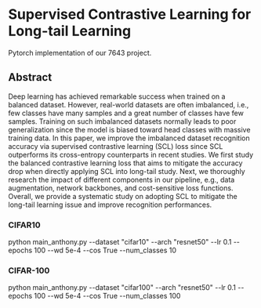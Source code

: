 # Supervised Contrastive Learning for Long-tail Learning

Pytorch implementation of our 7643 project. 

## Abstract
Deep learning has achieved remarkable success when trained on a balanced dataset. However, real-world datasets are often imbalanced, i.e., few classes have many samples and a great number of classes have few samples. Training on such imbalanced datasets normally leads to poor generalization since the model is biased toward head classes with massive training data. In this paper, we improve the imbalanced dataset recognition accuracy via supervised contrastive learning (SCL) loss since SCL outperforms its cross-entropy counterparts in recent studies. We first study the balanced contrastive learning loss that aims to mitigate the accuracy drop when directly applying SCL into long-tail study. Next, we thoroughly research the impact of different components in our pipeline, e.g., data augmentation, network backbones, and cost-sensitive loss functions. Overall, we provide a systematic study on adopting SCL to mitigate the long-tail learning issue and improve recognition performances.

### CIFAR10
python main_anthony.py --dataset "cifar10"  --arch "resnet50" --lr 0.1 --epochs 100 --wd 5e-4 --cos True --num_classes 10

### CIFAR-100
python main_anthony.py --dataset "cifar100"  --arch "resnet50" --lr 0.1 --epochs 100 --wd 5e-4 --cos True --num_classes 100